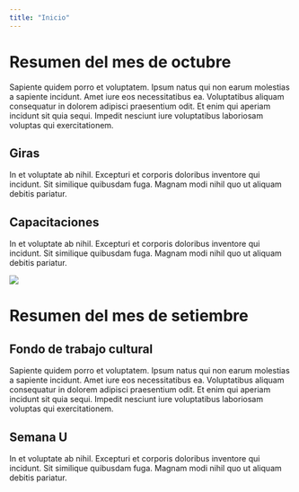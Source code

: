 ```yaml
---
title: "Inicio"
---
```


# Resumen del mes de octubre

Sapiente quidem porro et voluptatem. Ipsum natus qui non earum molestias
a sapiente incidunt. Amet iure eos necessitatibus ea. Voluptatibus aliquam
consequatur in dolorem adipisci praesentium odit. Et enim qui aperiam incidunt
sit quia sequi. Impedit nesciunt iure voluptatibus laboriosam voluptas qui
exercitationem.

## Giras

In et voluptate ab nihil. Excepturi et corporis doloribus inventore qui
incidunt. Sit similique quibusdam fuga. Magnam modi nihil quo ut aliquam
debitis pariatur.

## Capacitaciones

In et voluptate ab nihil. Excepturi et corporis doloribus inventore qui
incidunt. Sit similique quibusdam fuga. Magnam modi nihil quo ut aliquam
debitis pariatur.

![](https://images.squarespace-cdn.com/content/v1/55b6a6dce4b089e11621d3ed/84f4c214-31af-4036-8a27-daa7716f8c54/NPL+and+Reserves+combo+chart.png?format=1500w)

# Resumen del mes de setiembre

## Fondo de trabajo cultural

Sapiente quidem porro et voluptatem. Ipsum natus qui non earum molestias
a sapiente incidunt. Amet iure eos necessitatibus ea. Voluptatibus aliquam
consequatur in dolorem adipisci praesentium odit. Et enim qui aperiam incidunt
sit quia sequi. Impedit nesciunt iure voluptatibus laboriosam voluptas qui
exercitationem.

## Semana U

In et voluptate ab nihil. Excepturi et corporis doloribus inventore qui
incidunt. Sit similique quibusdam fuga. Magnam modi nihil quo ut aliquam
debitis pariatur.
